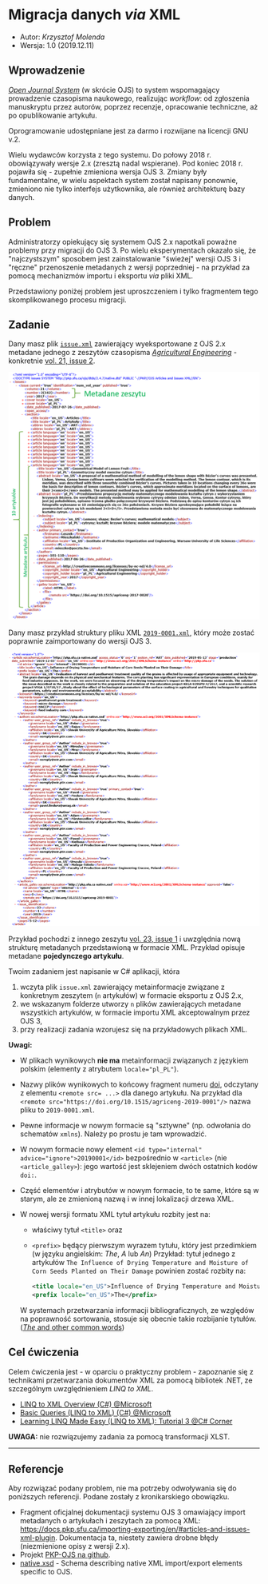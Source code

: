 # Migracja danych _via_ XML

* Autor: _Krzysztof Molenda_
* Wersja: 1.0 (2019.12.11)

## Wprowadzenie

[_Open Journal System_](https://pkp.sfu.ca/ojs/) (w skrócie OJS) to system wspomagający prowadzenie czasopisma naukowego, realizując _workflow_: od zgłoszenia manuskryptu przez autorów, poprzez recenzje, opracowanie techniczne, aż po opublikowanie artykułu.

Oprogramowanie udostępniane jest za darmo i rozwijane na licencji GNU v.2.

Wielu wydawców korzysta z tego systemu. Do połowy 2018 r. obowiązywały wersje 2.x (zresztą nadal wspierane). Pod koniec 2018 r. pojawiła się - zupełnie zmieniona wersja OJS 3. Zmiany były fundamentalne, w wielu aspektach system został napisany ponownie, zmieniono nie tylko interfejs użytkownika, ale również architekturę bazy danych.

## Problem

Administratorzy opiekujący się systemem OJS 2.x napotkali poważne problemy przy migracji do OJS 3. Po wielu eksperymentach okazało się, że "najczystszym" sposobem jest zainstalowanie "świeżej" wersji OJS 3 i "ręczne" przenoszenie metadanych z wersji poprzedniej - na przykład za pomocą mechanizmów importu i eksportu _via_ pliki XML.

Przedstawiony poniżej problem jest uproszczeniem i tylko fragmentem tego skomplikowanego procesu migracji.

## Zadanie

Dany masz plik [`issue.xml`](issues.xml) zawierający wyeksportowane z OJS 2.x metadane jednego z zeszytów czasopisma [_Agricultural Engineering_](https://content.sciendo.com/view/journals/agriceng/agriceng-overview.xml) - konkretnie [vol. 21, issue 2](https://content.sciendo.com/view/journals/agriceng/21/2/agriceng.21.issue-2.xml).

![struktura pliku issue.xml](issue.png)

Dany masz przykład struktury pliku XML [`2019-0001.xml`](2019-0001.xml), który może zostać poprawnie zaimportowany do wersji OJS 3.

![przykład struktury artykułu](2019-0001.png)

Przykład pochodzi z innego zeszytu [vol. 23, issue 1](https://content.sciendo.com/view/journals/agriceng/23/1/article-p5.xml) i uwzględnia nową strukturę metadanych przedstawioną w formacie XML. Przykład opisuje metadane **pojedynczego artykułu**.

Twoim zadaniem jest napisanie w C# aplikacji, która

1. wczyta plik `issue.xml` zawierający metainformacje związane z konkretnym zeszytem (`n` artykułów) w formacie eksportu z OJS 2.x,
2. we wskazanym folderze utworzy `n` plików zawierających metadane wszystkich artykułów, w formacie importu XML akceptowalnym przez OJS 3,
3. przy realizacji zadania wzorujesz się na przykładowych plikach XML.

**Uwagi:**

* W plikach wynikowych **nie ma** metainformacji związanych z językiem polskim (elementy z atrybutem `locale="pl_PL"`).
* Nazwy plików wynikowych to końcowy fragment numeru [doi](https://pl.wikipedia.org/wiki/DOI_(identyfikator_cyfrowy)), odczytany z elementu `<remote src= ...>` dla danego artykułu. Na przykład dla
  `<remote src="https://doi.org/10.1515/agriceng-2019-0001"/>`
  nazwa pliku to `2019-0001.xml`.
* Pewne informacje w nowym formacie są "sztywne" (np. odwołania do schematów `xmlns`). Należy po prostu je tam wprowadzić.
* W nowym formacie nowy element `<id type="internal" advice="ignore">20190001</id>` bezpośrednio w `<article>` (nie `<article_galley>`): jego wartość jest sklejeniem dwóch ostatnich kodów `doi:`.
* Część elementów i atrybutów w nowym formacie, to te same, które są w starym, ale ze zmienioną nazwą i w innej lokalizacji drzewa XML.
* W nowej wersji formatu XML tytuł artykułu rozbity jest na:
  * właściwy tytuł `<title>` oraz
  * `<prefix>` będący pierwszym wyrazem tytułu, który jest przedimkiem (w języku angielskim: _The_, _A_ lub _An_)
  Przykład: tytuł jednego z artykułów `The Influence of Drying Temperature and Moisture of Corn Seeds Planted on Their Damage` powinien zostać rozbity na:
  
    ```xml
    <title locale="en_US">Influence of Drying Temperature and Moisture of Corn Seeds Planted on Their Damage</title>
    <prefix locale="en_US">The</prefix>
    ```

  W systemach przetwarzania informacji bibliograficznych, ze względów na poprawność sortowania, stosuje się obecnie takie rozbijanie tytułów. ([_The_ and other common words](https://en.wikipedia.org/wiki/Alphabetical_order#The_and_other_common_words))

## Cel ćwiczenia

Celem ćwiczenia jest - w oparciu o praktyczny problem - zapoznanie się z technikami przetwarzania dokumentów XML za pomocą bibliotek .NET, ze szczególnym uwzględnieniem _LINQ to XML_.

* [LINQ to XML Overview (C#) @Microsoft](https://docs.microsoft.com/en-Us/dotnet/csharp/programming-guide/concepts/linq/linq-to-xml-overview)
* [Basic Queries (LINQ to XML) (C#) @Microsoft](https://docs.microsoft.com/en-Us/dotnet/csharp/programming-guide/concepts/linq/basic-queries-linq-to-xml)
* [Learning LINQ Made Easy (LINQ to XML): Tutorial 3 @C# Corner](https://www.c-sharpcorner.com/UploadFile/de41d6/learning-linq-made-easy-linq-to-xml-tutorial-3/)

**UWAGA:** nie rozwiązujemy zadania za pomocą transformacji XLST.

---

## Referencje

Aby rozwiązać podany problem, nie ma potrzeby odwoływania się do poniższych referencji. Podane zostały z kronikarskiego obowiązku.

* Fragment oficjalnej dokumentacji systemu OJS 3 omawiający import metadanych o artykułach i zeszytach za pomocą XML: <https://docs.pkp.sfu.ca/importing-exporting/en/#articles-and-issues-xml-plugin>. Dokumentacja ta, niestety zawiera drobne błędy (niezmienione opisy z wersji 2.x).
* Projekt [PKP-OJS na github](https://github.com/pkp/ojs).
* [native.xsd](https://raw.githubusercontent.com/pkp/ojs/master/plugins/importexport/native/native.xsd) - Schema describing native XML import/export elements specific to OJS.
